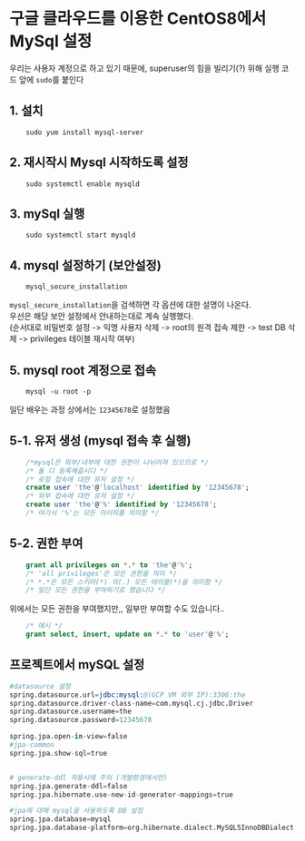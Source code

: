 # 구글 클라우드를 이용한 CentOS8에서 MySql 설정

우리는 사용자 계정으로 하고 있기 때문에, superuser의 힘을 빌리기(?) 위해 실행 코드 앞에 `sudo`를 붙인다

## 1. 설치
```
    sudo yum install mysql-server
```

## 2. 재시작시 Mysql 시작하도록 설정
```
    sudo systemctl enable mysqld
```

## 3. mySql 실행
```
    sudo systemctl start mysqld
```

## 4. mysql 설정하기 (보안설정)
```
    mysql_secure_installation
```
`mysql_secure_installation`을 검색하면 각 옵션에 대한 설명이 나온다.  
우선은 해당 보안 설정에서 안내하는대로 계속 실행했다.  
(순서대로 비밀번호 설정 -> 익명 사용자 삭제 -> root의 원격 접속 제한 -> test DB 삭제 -> privileges 테이블 재시작 여부)

## 5. mysql root 계정으로 접속
```
    mysql -u root -p
```
일단 배우는 과정 상에서는 `12345678`로 설정했음

## 5-1. 유저 생성 (mysql 접속 후 실행)
```sql
    /*mysql은 외부/내부에 대한 권한이 나뉘어져 있으므로 */
    /* 둘 다 등록해줍시다 */
    /* 로컬 접속에 대한 유저 설정 */
    create user 'the'@'localhost' identified by '12345678';
    /* 외부 접속에 대한 유저 설정 */
    create user 'the'@'%' identified by '12345678';
    /* 여기서 '%'는 모든 아이피를 의미함 */
```

## 5-2. 권한 부여
```sql
    grant all privileges on *.* to 'the'@'%';
    /* 'all privileges'은 모든 권한을 의미 */
    /* *.*은 모든 스키마(*) 의(.) 모든 테이블(*)을 의미함 */
    /* 일단 모든 권한을 부여하기로 했습니다 */
```
위에서는 모든 권한을 부여했지만,, 일부만 부여할 수도 있습니다..
```sql
    /* 예시 */
    grant select, insert, update on *.* to 'user'@'%';
```

## 프로젝트에서 mySQL 설정
```s
#datasource 설정
spring.datasource.url=jdbc:mysql:@(GCP VM 외부 IP):3306:the
spring.datasource.driver-class-name=com.mysql.cj.jdbc.Driver
spring.datasource.username=the
spring.datasource.password=12345678

spring.jpa.open-in-view=false
#jpa-common
spring.jpa.show-sql=true


# generate-ddl 적용시에 주의 (개발환경에서만)
spring.jpa.generate-ddl=false
spring.jpa.hibernate.use-new-id-generator-mappings=true

#jpa에 대해 mysql을 사용하도록 DB 설정
spring.jpa.database=mysql
spring.jpa.database-platform=org.hibernate.dialect.MySQL5InnoDBDialect

```
